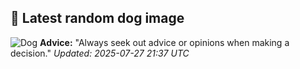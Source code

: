 ## 🐶 Latest random dog image
![Dog](https://images.dog.ceo/breeds/terrier-scottish/n02097298_2500.jpg)
**Advice:** "Always seek out advice or opinions when making a decision."
*Updated: 2025-07-27 21:37 UTC*
